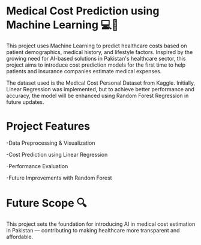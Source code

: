# Medical Cost Prediction using Machine Learning 💻💊
This project uses Machine Learning to predict healthcare costs based on patient demographics, medical history, and lifestyle factors. Inspired by the growing need for AI-based solutions in Pakistan's healthcare sector, this project aims to introduce cost prediction models for the first time to help patients and insurance companies estimate medical expenses.

The dataset used is the Medical Cost Personal Dataset from Kaggle. Initially, Linear Regression was implemented, but to achieve better performance and accuracy, the model will be enhanced using Random Forest Regression in future updates.

# Project Features
-Data Preprocessing & Visualization

-Cost Prediction using Linear Regression

-Performance Evaluation

-Future Improvements with Random Forest

# Future Scope 🔍

This project sets the foundation for introducing AI in medical cost estimation in Pakistan — contributing to making healthcare more transparent and affordable.
